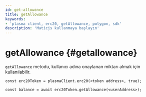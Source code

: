 ```yaml
---
id: get-allowance
title: getAllowance
keywords:
- 'plasma client, erc20, getAllowance, polygon, sdk'
description: 'Maticjs kullanmaya başlayın'
---
```


# getAllowance {#getallowance}

`getAllowance` metodu, kullanıcı adına onaylanan miktarı almak için kullanılabilir.

```
const erc20Token = plasmaClient.erc20(<token address>, true);

const balance = await erc20Token.getAllowance(<userAddress>);
```
